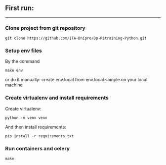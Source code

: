 ## First run:
___


### Clone project from git repository
```shell
git clone https://github.com/ITA-Dnipro/Dp-Retraining-Python.git
```

### Setup env files
By the command
```shell
make env
```
or do it manually: create env.local from env.local.sample on your local machine


### Create virtualenv and install requirements
Create virtualenv:
```shell
python -m venv venv
```
And then install requirements:
```shell
pip install -r requirements.txt
```

### Run containers and celery
```shell
make
```
